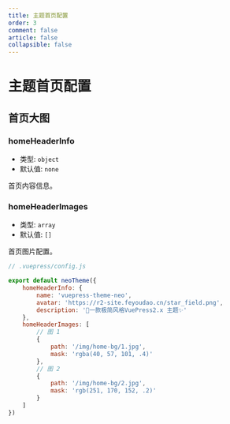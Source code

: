 ```yaml
---
title: 主题首页配置
order: 3
comment: false
article: false
collapsible: false
---
```


# 主题首页配置

## 首页大图

### homeHeaderInfo

- 类型: `object`
- 默认值: `none`

首页内容信息。

### homeHeaderImages

- 类型: `array`
- 默认值: `[]`

首页图片配置。

```js
// .vuepress/config.js

export default neoTheme({
    homeHeaderInfo: {
        name: 'vuepress-theme-neo',
        avatar: 'https://r2-site.feyoudao.cn/star_field.png',
        description: '🚀一款极简风格VuePress2.x 主题✨'
    },
    homeHeaderImages: [
        // 图 1
        {
            path: '/img/home-bg/1.jpg',
            mask: 'rgba(40, 57, 101, .4)'
        },
        // 图 2
        {
            path: '/img/home-bg/2.jpg',
            mask: 'rgb(251, 170, 152, .2)'
        }
    ]
})
```
